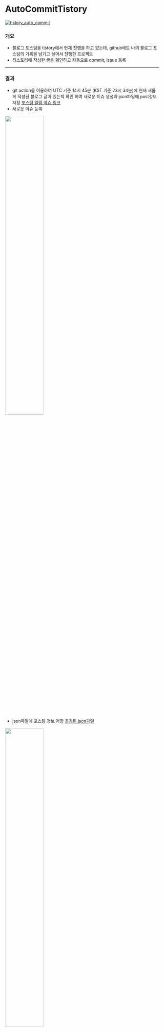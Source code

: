 # AutoCommitTistory
[![tistory_auto_commit](https://github.com/taxijjang/AutoCommitTistory/actions/workflows/tistory_auto_commit.yml/badge.svg?branch=master)](https://github.com/taxijjang/AutoCommitTistory/actions/workflows/tistory_auto_commit.yml)
### 개요
- 블로그 포스팅을 tistory에서 현재 진행을 하고 있는데, github에도 나의 블로그 포스팅의 기록을 남기고 싶어서 진행한 프로젝트
- 티스토리에 작성한 글을 확인하고 자동으로 commit, issue 등록


---
### 결과
- git action을 이용하여 UTC 기준 14시 45분 (KST 기준 23시 34분)에 현재 새롭게 작성된 블로그 글이 있는지 확인 하여 새로운 이슈 생성과 json파일에 post정보 저장
[포스팅 알림 이슈 링크](https://github.com/taxijjang/AutoCommitTistory/labels/new_posting)
- 새로운 이슈 등록
<img src="./images/new_issue.png" width="50%" height="50%">

  
- json파일에 포스팅 정보 저장
[추가된 json파일](https://github.com/taxijjang/AutoCommitTistory/blob/master/posts.json)
<img src="./images/add_posting_data.png" width="50%" height="50%">

---
### 사용방법
1. AutoCommitTistory repository를 fork 한다.
<img src="./images/repo_fork.png" width="50%" height="50%">
   

2. 아래에서 티스토리 access token과 github access token을 발급 한다.
   

3. fork를 한 위치의 repository에 발급한 token과 여러 환경 변수들을 github repository secret에 추가한다.

---
### 티스토리 access token 발급
- [티스토리 access token 발급 방법](https://taxijjang.tistory.com/144)


---
### github access token 발급
- [github access token 발급 방법](https://docs.github.com/en/authentication/keeping-your-account-and-data-secure/creating-a-personal-access-token)


---
### 환경 변수 설정
1. repo의 `settings`로 이동
2. `settings`의 `Secret`에서 `Actions secrets`를 이용하여 `New repository secret`를 생성
<img src="./images/add_environ.png" width="50%" height="50%">
   
- 환경 변수 정의
```
- github
MY_GITHUB_ACCESS_TOKEN: github에서 발급한 access token

- tistory
APP_ID: 발급된 app_id
SECRET_KEY: secret_key
REDIRECT_URI: 본인 티스토리 주소를 입력합니다 ex) https://taxijjang.tistory.com
ACCESS_TOKEN: tistory에서 발급 받은 access_token
USERNAME: 이슈에 남길 이름 ex)USERNAME의 블로그
REPO_NAME: 해당 프로젝트가 포함되어 있는 github repository의 이름
```
